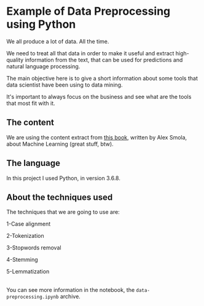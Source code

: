 # Example of Data Preprocessing using Python

We all produce a lot of data. All the time.

We need to treat all that data in order to make it useful and extract high-quality information from the text, that can be used for predictions and natural language processing.

The main objective here is to give a short information about some tools that data scientist have been using to data mining.

It's important to always focus on the business and see what are the tools that most fit with it.

## The content

We are using the content extract from [this book](alex.smola.org/drafts/thebook.pdf), written by Alex Smola, about Machine Learning (great stuff, btw).

## The language

In this project I used Python, in version 3.6.8.

## About the techniques used

The techniques that we are going to use are:

1-Case alignment

2-Tokenization

3-Stopwords removal

4-Stemming

5-Lemmatization
<br><br>

You can see more information in the notebook, the <code>data-preprocessing.ipynb</code> archive.
